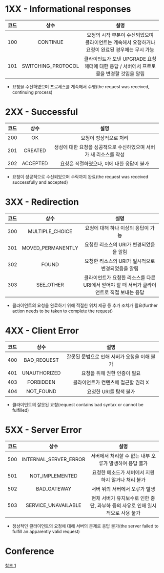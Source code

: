 # 1XX - Informational responses 
|코드|상수|설명|
|:--:|:--:|:--:|
|100|CONTINUE|요청의 시작 부분이 수신되었으며 클라이언트는 계속해서 요청하거나 요청이 완료된 경우에는 무시 가능|
|101|SWITCHING_PROTOCOL|클라이언트가 보낸 UPGRADE 요청 헤더에 대한 응답 / 서버에서 프로토콜을 변경할 것임을 알림|
- 요청을 수신하였으며 프로세스를 계속해서 수행(the request was received, continuing process)
# 2XX - Successful
|코드|상수|설명|
|:--:|:--:|:--:|
|200|OK|요청이 정상적으로 처리|
|201|CREATED|생성에 대한 요청을 성공적으로 수신하였으며 서버가 새 리소스를 작성|
|202|ACCEPTED|요청은 적절하였으나, 이에 대한 응답이 불가|
- 요청이 성공적으로 수신되었으며 수락까지 완료(the request was received successfully and accepted)
# 3XX - Redirection
|코드|상수|설명|
|:--:|:--:|:--:|
|300|MULTIPLE_CHOICE|요청에 대해 하나 이상의 응답이 가능|
|301|MOVED_PERMANENTLY|요청한 리소스의 URI가 변경되었음을 알림|
|302|FOUND|요청한 리소스의 URI가 일시적으로 변경되었음을 알림|
|303|SEE_OTHER|클라이언트가 요청한 리소스를 다른 URI에서 얻어야 할 때 서버가 클라이언트로 직접 보내는 응답|
- 클라이언트의 요청을 완료하기 위해 적절한 위치 제공 등 추가 조치가 필요(further action needs to be taken to complete the request)
# 4XX - Client Error
|코드|상수|설명|
|:--:|:--:|:--:|
|400|BAD_REQUEST|잘못된 문법으로 인해 서버가 요청을 이해 불가|
|401|UNAUTHORIZED|요청을 위해 권한 인증이 필요|
|403|FORBIDDEN|클라이언트가 컨텐츠에 접근할 권리 X|
|404|NOT_FOUND|요청한 URI를 탐색 불가|
- 클라이언트의 잘못된 요청(request contains bad syntax or cannot be fulfilled)
# 5XX - Server Error
|코드|상수|설명|
|:--:|:--:|:--:|
|500|INTERNAL_SERVER_ERROR|서버에서 처리할 수 없는 내부 오류가 발생하여 응답 불가|
|501|NOT_IMPLEMENTED|요청한 메소드가 서버에서 지원하지 않거나 처리 불가|
|502|BAD_GATEWAY|서버 위의 서버에서 오류가 발생|
|503|SERVICE_UNAVAILABLE|현재 서버가 유지보수로 인한 중단, 과부하 등의 사유로 인해 일시적으로 사용 불가|
- 정상적인 클라이언트의 요청에 대해 서버의 문제로 응답 불가(the server failed to fulfill an apparently valid request)

# Conference
[참조 1](https://hocheon.tistory.com/68)  
